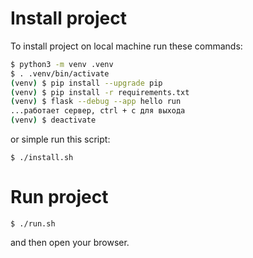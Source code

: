 # Install project

To install project on local machine run these commands:
```bash
$ python3 -m venv .venv
$ . .venv/bin/activate
(venv) $ pip install --upgrade pip
(venv) $ pip install -r requirements.txt
(venv) $ flask --debug --app hello run
...работает сервер, ctrl + c для выхода
(venv) $ deactivate
```

or simple run this script:
```
$ ./install.sh
```

# Run project
```
$ ./run.sh
```

and then  open your browser.
